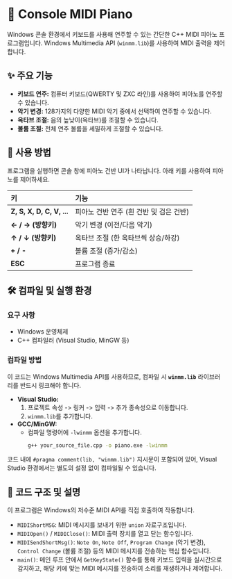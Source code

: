 # 🎹 Console MIDI Piano

Windows 콘솔 환경에서 키보드를 사용해 연주할 수 있는 간단한 C++ MIDI 피아노 프로그램입니다. Windows Multimedia API (`winmm.lib`)를 사용하여 MIDI 출력을 제어합니다.

## ✨ 주요 기능

* **키보드 연주:** 컴퓨터 키보드(QWERTY 및 ZXC 라인)를 사용하여 피아노를 연주할 수 있습니다.
* **악기 변경:** 128가지의 다양한 MIDI 악기 중에서 선택하여 연주할 수 있습니다.
* **옥타브 조절:** 음의 높낮이(옥타브)를 조절할 수 있습니다.
* **볼륨 조절:** 전체 연주 볼륨을 세밀하게 조절할 수 있습니다.

## 🚀 사용 방법

프로그램을 실행하면 콘솔 창에 피아노 건반 UI가 나타납니다. 아래 키를 사용하여 피아노를 제어하세요.

| 키 | 기능 |
| :--- | :--- |
| **Z, S, X, D, C, V, ...** | 피아노 건반 연주 (흰 건반 및 검은 건반) |
| **← / → (방향키)** | 악기 변경 (이전/다음 악기) |
| **↑ / ↓ (방향키)** | 옥타브 조절 (한 옥타브씩 상승/하강) |
| **+ / -** | 볼륨 조절 (증가/감소) |
| **ESC** | 프로그램 종료 |

## 🛠️ 컴파일 및 실행 환경

### 요구 사항
* Windows 운영체제
* C++ 컴파일러 (Visual Studio, MinGW 등)

### 컴파일 방법
이 코드는 Windows Multimedia API를 사용하므로, 컴파일 시 **`winmm.lib`** 라이브러리를 반드시 링크해야 합니다.

-   **Visual Studio:**
    1.  프로젝트 속성 -> 링커 -> 입력 -> 추가 종속성으로 이동합니다.
    2.  `winmm.lib`를 추가합니다.
-   **GCC/MinGW:**
    -   컴파일 명령어에 `-lwinmm` 옵션을 추가합니다.
        ```bash
        g++ your_source_file.cpp -o piano.exe -lwinmm
        ```

코드 내에 `#pragma comment(lib, "winmm.lib")` 지시문이 포함되어 있어, Visual Studio 환경에서는 별도의 설정 없이 컴파일될 수 있습니다.

## 📝 코드 구조 및 설명

이 프로그램은 Windows의 저수준 MIDI API를 직접 호출하여 작동합니다.

-   `MIDIShortMSG`: MIDI 메시지를 보내기 위한 `union` 자료구조입니다.
-   `MIDIOpen()` / `MIDIClose()`: MIDI 출력 장치를 열고 닫는 함수입니다.
-   `MIDISendShortMsg()`: `Note On`, `Note Off`, `Program Change` (악기 변경), `Control Change` (볼륨 조절) 등의 MIDI 메시지를 전송하는 핵심 함수입니다.
-   `main()`: 메인 루프 안에서 `GetKeyState()` 함수를 통해 키보드 입력을 실시간으로 감지하고, 해당 키에 맞는 MIDI 메시지를 전송하여 소리를 재생하거나 제어합니다.
